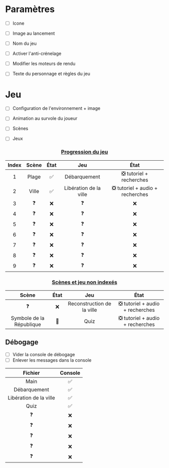# Paramètres

- [ ] Icone
- [ ] Image au lancement
- [ ] Nom du jeu
- [ ] Activer l'anti-crénelage
- [ ] Modifier les moteurs de rendu
- [ ] Texte du personnage et règles du jeu



# Jeu

- [ ] Configuration de l'environnement + image

- [ ] Animation au survole du joueur

- [ ] Scènes

- [ ] Jeux

<center>
	<h3>
        <u>Progression du jeu</u>
    </h3>
</center>

| Index | Scène | État |          Jeu           | État |
| :---: | :---: | :--: | :--------------------: | :--: |
|   1   | Plage |  ✅   |      Débarquement      |   ❎ tutoriel + recherches   |
|   2   | Ville |  ✅   | Libération de la ville | ❎ tutoriel + audio + recherches |
|   3   |   ❓   |  ❌   |           ❓            |  ❌   |
|   4   |   ❓   |  ❌   |           ❓            |  ❌   |
|   5   |   ❓   |  ❌   |           ❓            |  ❌   |
|   6   |   ❓   |  ❌   |           ❓            |  ❌   |
|   7   |   ❓   |  ❌   |           ❓            |  ❌   |
|   8   |   ❓   |  ❌   |           ❓            |  ❌   |
|   9   |   ❓   |  ❌   |           ❓            |  ❌   |

<center>
	<h3>
        <u>Scènes et jeu non indexés</u>
    </h3>
</center>

|          Scène           | État |            Jeu             |              État               |
| :----------------------: | :--: | :------------------------: | :-----------------------------: |
|            ❓             |  ❌   | Reconstruction de la ville | ❎ tutoriel + audio + recherches |
| Symbole de la République |  🔄️   |            Quiz            | ❎ tutoriel + audio + recherches |



## Débogage

- [ ] Vider la console de débogage
- [ ] Enlever les messages dans la console

|        Fichier         | Console |
| :--------------------: | :-----: |
|          Main          |    ✅    |
|      Débarquement      |    ✅    |
| Libération de la ville |    ✅    |
|          Quiz          |    ✅    |
|           ❓            |    ❌    |
|           ❓            |    ❌    |
|           ❓            |    ❌    |
|           ❓            |    ❌    |
|           ❓            |    ❌    |

